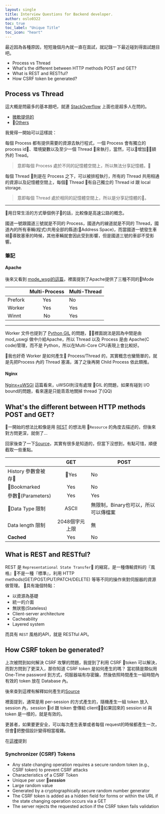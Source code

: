 ```yaml
---
layout: single
title: Interview Questions for Backend developer.
author: oslo0322
toc: true
toc_label: "Unique Title"
toc_icon: "heart"
---
```


最近因為各種原因，短短幾個月內就一直在面試，就記錄一下最近碰到得面試題目吧。

* Process vs Thread
* What's the different between HTTP methods POST and GET?
* What is REST and RESTful?
* How CSRF token be generated?

## Process vs Thread
這大概是問最多的基本題吧，就連 [StackOverflow] 上面也是超多人在問的。
* [微軟提供的]
* [Others]

我覺得一開始可以這樣說：

每個 Process 都有提供需要的資源去執行程式，一個 Process 會有獨立的 process id、環境變數以及至少一個 Thread 來執行，當然，可以增加額外的 Tread。

> 意即每個 Process 處於不同的記憶體空間上，所以無法分享記憶體。

每個 Thread 則是在 Process 之下，可以被排程執行，所有的 Thread 共用相通的資源以及記憶體空間上，每個 Thread 有自己獨立的 Thread id 跟 local storage.

> 意即每個 Thread 處於相同的記憶體空間上，所以是分享記憶體的。

----

用日常生活的方式舉個例子的話，比較像是高速公路的概念。

國道一號跟國道三號就是不同的 Process，國道內的線道就是不同的 Thread，國道內的所有車輛(程式)共用全部的縣道(Address Space)，而當國道一號發生車禍導致塞車的時候，其他車輛就會因此受到影響，但是國道三號的車卻不受影響。

### 筆記

#### Apache
後來又看到 [mode_wsgi的這篇]，裡面提到了Apache提供了三種不同的Mode

||Multi-Process|Multi-Thread|
|-----|:-----:|-----|
|Prefork|Yes|No|
|Worker|Yes|Yes|
|Winnt|No|Yes|

----
Worker 文件也提到了 [Python GIL] 的問題，裡面說法是因為中間是由 mod_uswgi 做中介給Apache，所以 Thread 以及 Process 是由 Apache(C code)管理，而不是 Python，所以在Multi-Core CPU表現上會比較好。

我也好奇 Worker 是如何產生 Process/Thread 的，其實概念也蠻簡單的，就是先把Process 內的 Thread 塞滿，滿了之後再開 Child Process 依此類推。

#### Nginx
[Nginx+uWSGI] 這篇看來，uWSGI則沒有處理 GIL 的問題，如果有碰到 I/O bound的問題，看來還是只能乖乖地關掉 thread 了(QQ)


[StackOverflow]: https://stackoverflow.com/questions/200469/what-is-the-difference-between-a-process-and-a-thread?page=1&tab=votes#tab-top

[微軟提供的]: https://msdn.microsoft.com/en-us/library/windows/desktop/ms681917(v=vs.85).aspx

[Others]: http://web.archive.org/web/20100807021758/http://kquest.co.cc/2010/03/program-process-task-thread

[mode_wsgi的這篇]:http://modwsgi.readthedocs.io/en/develop/user-guides/processes-and-threading.html

[Nginx+uWSGI]: https://www.reddit.com/r/Python/comments/4s40ge/understanding_uwsgi_threads_processes_and_gil/

[Python GIL]: https://wiki.python.org/moin/GlobalInterpreterLock


## What's the different between HTTP methods POST and GET?

一開始的想法比較像是用 [REST](https://en.wikipedia.org/wiki/Representational_state_transfer) 的想法用 `Resource` 的角度去描述的，但後來對方問更深，就倒了...

回家後查了一下[Source](https://www.diffen.com/difference/GET-vs-POST-HTTP-Requests)，其實有很多是知道的，但當下沒想到，有點可惜，順便截取一些重點。

||GET| POST|
|-----|:-----:|-----|
|History 參數會被存|Yes|No|
|Bookmarked|Yes|No|
|參數(Parameters)|Yes|Yes|
|Data Type 限制|ASCII|無限制，Binary也可以，所以可以傳檔案|
|Data length 限制|2048個字元上限|無|
|**Cached**|Yes|No|

## What is REST and RESTful?

REST 是 `Representational State Transfer` 的縮寫，是一種傳輸資料的『風格』不是一種『標準』，利用 HTTP methods(GET/POST/PUT/PATCH/DELETE) 等等不同的操作來對伺服器的資源做管理。
具有幾個特點：

* 以資源為基礎
* 統一的介面
* 無狀態(Stateless)
* Client-server architecture
* Cacheability
* Layered system

而具有 `REST` 風格的API，就是 RESTful API。

## How CSRF token be generated?

上次被問到如何解決 CSRF 攻擊的問題，我提到了利用 CSRF token 可以解決，而對方問到了更深入，那你知道 CSRF token 是如何產生的嗎？
當初猜是類似用 One-Time password 到方式，伺服器端有存密鑰，然後依照時間產生一組時間內有效的 token 放在 Database 內。

後來查到這裡有解釋如何產生的[Source](https://stackoverflow.com/questions/8655817/csrf-protection-do-we-have-to-generate-a-token-for-every-form)

裡面提到，通常是用 per-session 的方式產生的，隨機產生一組 token 放入 session 內，session id 跟 token 會傳給 client，如果回來的 session id 與 token 是一樣的，就是有效的。

更甚者，如果要更安全，可以每次產生表單或者每個 request的時候都產生一次，但會把整個設計變得相當複雜。

在[這裡][1]提到

### Synchronizer (CSRF) Tokens
* Any state changing operation requires a secure random token (e.g., CSRF token) to prevent CSRF attacks
* Characteristics of a CSRF Token
* Unique per user ***session***
* Large random value
* Generated by a cryptographically secure random number generator
* The CSRF token is added as a hidden field for forms or within the URL if the state changing operation occurs via a GET
* The server rejects the requested action if the CSRF token fails validation

[1]: https://www.owasp.org/index.php/Cross-Site_Request_Forgery_(CSRF)_Prevention_Cheat_Sheet#General_Recommendation:_Synchronizer_Token_Pattern
